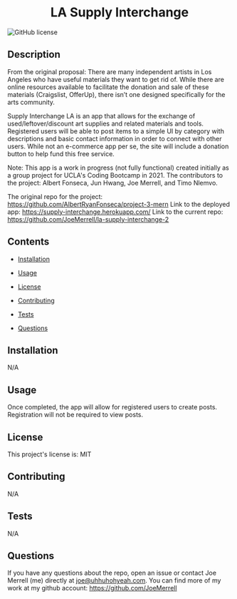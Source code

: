 
<h1 align="center">
    LA Supply Interchange
</h1>


![GitHub license](https://img.shields.io/badge/license-MIT-blue.svg)


## Description

From the original proposal: There are many independent artists in Los Angeles who have useful materials they want to get rid of. While there are online resources available to facilitate the donation and sale of these materials (Craigslist, OfferUp), there isn’t one designed specifically for the arts community.

Supply Interchange LA is an app that allows for the exchange of used/leftover/discount art supplies and related materials and tools. Registered users will be able to post items to a simple UI by category with descriptions and basic contact information in order to connect with other users. While not an e-commerce app per se, the site will include a donation button to help fund this free service.

Note: This app is a work in progress (not fully functional) created initially as a group project for UCLA's Coding Bootcamp in 2021. The contributors to the project: Albert Fonseca, Jun Hwang, Joe Merrell, and Timo Nlemvo.

The original repo for the project: https://github.com/AlbertRyanFonseca/project-3-mern
Link to the deployed app: https://supply-interchange.herokuapp.com/
Link to the current repo: https://github.com/JoeMerrell/la-supply-interchange-2


## Contents 

* [Installation](#installation)

* [Usage](#usage)

* [License](#license)

* [Contributing](#contributing)

* [Tests](#tests)

* [Questions](#questions)

## Installation


N/A


## Usage

Once completed, the app will allow for registered users to create posts. Registration will not be required to view posts.

## License

This project's license is: MIT
  
## Contributing

N/A

## Tests

N/A

## Questions

If you have any questions about the repo, open an issue or contact Joe Merrell (me) directly at joe@uhhuhohyeah.com. You can find more of my work at my github account: https://github.com/JoeMerrell

